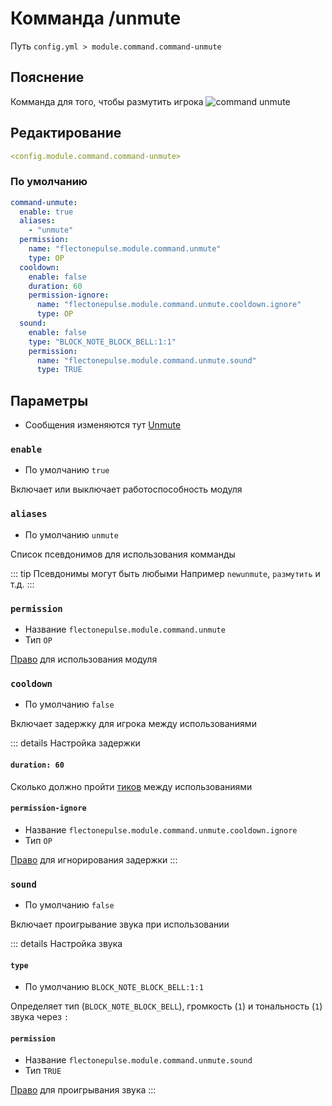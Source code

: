 # Комманда /unmute
Путь `config.yml > module.command.command-unmute`

## Пояснение
Комманда для того, чтобы размутить игрока
![command unmute](/commandunmute.png)

## Редактирование
```yaml
<config.module.command.command-unmute>
```

### По умолчанию
```yaml
command-unmute:
  enable: true
  aliases:
    - "unmute"
  permission:
    name: "flectonepulse.module.command.unmute"
    type: OP
  cooldown:
    enable: false
    duration: 60
    permission-ignore:
      name: "flectonepulse.module.command.unmute.cooldown.ignore"
      type: OP
  sound:
    enable: false
    type: "BLOCK_NOTE_BLOCK_BELL:1:1"
    permission:
      name: "flectonepulse.module.command.unmute.sound"
      type: TRUE
```

## Параметры

- Сообщения изменяются тут [Unmute](/ru/messages/ru_ru/module/command/command-unmute/)

### `enable`
- По умолчанию `true`

Включает или выключает работоспособность модуля

### `aliases`
- По умолчанию `unmute`

Список псевдонимов для использования комманды

::: tip Псевдонимы могут быть любыми
Например `newunmute`, `размутить` и т.д.
:::

### `permission`
- Название `flectonepulse.module.command.unmute`
- Тип `OP`

[Право](/ru/config/module/#пояснение) для использования модуля

### `cooldown`
- По умолчанию `false`

Включает задержку для игрока между использованиями

::: details Настройка задержки
#### `duration: 60`

Сколько должно пройти [тиков](https://ru.minecraft.wiki/w/%D0%A2%D0%B0%D0%BA%D1%82) между использованиями

#### `permission-ignore`
- Название `flectonepulse.module.command.unmute.cooldown.ignore`
- Тип `OP`

[Право](/ru/config/module/#пояснение) для игнорирования задержки
:::

### `sound`
- По умолчанию `false`

Включает проигрывание звука при использовании

::: details Настройка звука
#### `type`
- По умолчанию `BLOCK_NOTE_BLOCK_BELL:1:1`

Определяет тип (`BLOCK_NOTE_BLOCK_BELL`), громкость (`1`) и тональность (`1`) звука через `:`

#### `permission`
- Название `flectonepulse.module.command.unmute.sound`
- Тип `TRUE`

[Право](/ru/config/module/#пояснение) для проигрывания звука
:::